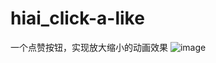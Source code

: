 # hiai_click-a-like
一个点赞按钮，实现放大缩小的动画效果
![image](https://github.com/hiai/hiai_click-a-like/gifs/abc.gif)
